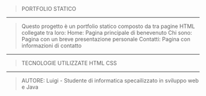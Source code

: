 > PORTFOLIO STATICO
----------------------------------------------------------------------------------------------------
> Questo progetto è un portfolio statico composto da tra pagine HTML collegate tra loro:
> Home: Pagina principale di benevenuto
> Chi sono: Pagina con un breve presentazione personale
> Contatti: Pagina con informazioni di contatto
----------------------------------------------------------------------------------------------------
>  TECNOLOGIE UTILIZZATE
> HTML
> CSS
----------------------------------------------------------------------------------------------------
> AUTORE: Luigi - Studente di informatica specailizzato in sviluppo web e Java
